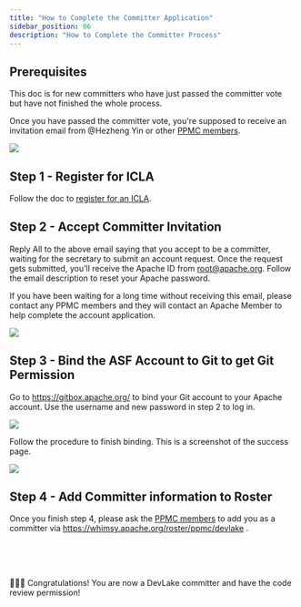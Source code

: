 ```yaml
---
title: "How to Complete the Committer Application"
sidebar_position: 06
description: "How to Complete the Committer Process"
---
```


## Prerequisites

This doc is for new committers who have just passed the committer vote but have not finished the whole process.

Once you have passed the committer vote, you're supposed to receive an invitation email from @Hezheng Yin or other [PPMC members](https://devlake.apache.org/team).

![](/img/Community/screenshots/committer_invitation.png)


## Step 1 - Register for ICLA

Follow the doc to [register for an ICLA](SignICLA.md).


## Step 2 - Accept Committer Invitation

Reply All to the above email saying that you accept to be a committer, waiting for the secretary to submit an account request. Once the request gets submitted, you'll receive the Apache ID from root@apache.org. Follow the email description to reset your Apache password. 

If you have been waiting for a long time without receiving this email, please contact any PPMC members and they will contact an Apache Member to help complete the account application.

![](/img/Community/screenshots/apache_account_created.png)


## Step 3 - Bind the ASF Account to Git to get Git Permission

Go to https://gitbox.apache.org/ to bind your Git account to your Apache account. Use the username and new password in step 2 to log in.

![](/img/Community/screenshots/bind-git.png)
<br/>

Follow the procedure to finish binding. This is a screenshot of the success page.

![](/img/Community/screenshots/bind-git-success.png)


## Step 4 - Add Committer information to Roster

Once you finish step 4, please ask the [PPMC members](https://devlake.apache.org/team) to add you as a committer via https://whimsy.apache.org/roster/ppmc/devlake .

<br/><br/><br/>

:tada::tada::tada: Congratulations! You are now a DevLake committer and have the code review permission!